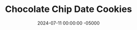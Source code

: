 ---
layout: post
title:  "Chocolate Chip Date Cookies"
date:   2024-07-11 00:00:00 -05000
categories: 
- Recipes
- Healthier Dessert
permalink: /recipes/chocolate-chip-date-cookies
image: /assets/Food/Healthier Dessert/Choc Chip Cookie/chickpea-date-cover.jpg
ing: chocchipcookie-ing
facts: chocchipcookie-facts
section1: 
start2: 
section2: 
start3: 
section3: 
start4: 
section4: 
start5: 
section5: 
Prep: 16
Rest: 
Cook: 14
Source1: https://m.youtube.com/watch?v=xr9EirwjC1A&pp=ygUUaGVhbHRoeSB2ZWdhbiBlYXRpbmc%3D
Source2:
whisk: https://s.samsungfood.com/9sbZQ
tags: 
- almond butter
- chocolate chips
- gluten free
- vanilla
- cookie
- nuts
- almonds
- date
- sugar free
- beans
- chickpeas
- garbanzo beans
Description: Delicious cookies made from a base of beans, dates, and natural nut butter!  They're sugar free, oil free, and gluten free.  They can be vegan too (swap the milk for water and use vegan chocolate).  This is my standard chocolate chip cookie version.  For other delicious variations, check out my <a href="/recipes/double-chocolate-date-cookies">Double Chocolate Date Cookies</a> and <a href="/recipes/peanut-butter-date-cookies">Peanut Butter Date Cookies</a>.  Or make them all and taste test them to see which ones you like the best!
Instructions: 
- Preheat your oven to 350F, and line a cookie sheet with parchment paper<br><br>

- Add the beans, dates, nut butter, milk (or water), vanilla, and salt to a food processor and blend until smooth<br><br>
- <center><img src="/assets/Food/Healthier Dessert/Choc Chip Cookie/chickpea-date-unblended.jpg" alt="" class="instruction-image"></center><br>

- I've used almond butter here, but any nut butter will work, like peanut or cashew butter.  For a nut free option, use sunflower or pumpkin seed butter<br><br>

- For the beans, I've gone with chickpeas, but any other light colored bean will work, like navy, pinto, or cannellini beans.  I wouldn't recommend black or kidney beans, as the color will change<br><br>

- Add in baking soda and blend briefly, until just combined. Stir in the chocolate chips with a silicone spatula. The batter should be very loose for a cookie dough.  You can refrigerate for about 30 minutes to harden it if you desire<br><br>
- <center><img src="/assets/Food/Healthier Dessert/Choc Chip Cookie/chickpea-date-blended.jpg" alt="" class="instruction-image"></center><br>

- Using a cookie scoop (mine is 1.5 tbsp), scoop the cookie dough onto to the pan. These cookies won't flatten or spread as they bake, and will only puff up slightly. Flatten to as wide as you'd like the finished cookies to be<br><br>
- <center><img src="/assets/Food/Healthier Dessert/Choc Chip Cookie/chickpea-date-raw.jpg" alt="" class="instruction-image"></center><br>

- Bake for about 14 minutes at 350F, or until the tops and edges are lightly golden brown and the cookies are set to the touch<br><br>
- <center><img src="/assets/Food/Healthier Dessert/Choc Chip Cookie/chickpea-date-raw.jpg" alt="" class="instruction-image"></center><br>

- Let cool on the pan for a few minutes to harden, then transfer to a wire rack to cool completely<br><br>
- <center><img src="/assets/Food/Healthier Dessert/Choc Chip Cookie/chickpea-date-cool.jpg" alt="" class="instruction-image"></center><br>

- Or leave out the baking soda and enjoy as edible cookie dough bites<br><br>
- <center><img src="/assets/Food/Healthier Dessert/Choc Chip Cookie/cookie-dough.jpg" alt="" class="instruction-image"></center>
---